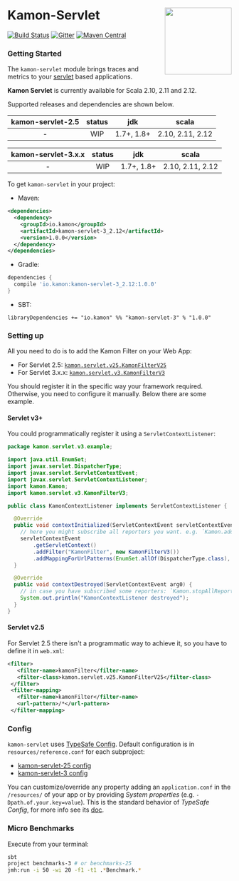 # Kamon-Servlet <img align="right" src="https://rawgit.com/kamon-io/Kamon/master/kamon-logo.svg" height="150px" style="padding-left: 20px"/>
[![Build Status](https://travis-ci.org/kamon-io/kamon-servlet.svg?branch=master)](https://travis-ci.org/kamon-io/kamon-servlet)
[![Gitter](https://badges.gitter.im/Join%20Chat.svg)](https://gitter.im/kamon-io/Kamon?utm_source=badge&utm_medium=badge&utm_campaign=pr-badge&utm_content=badge)
[![Maven Central](https://maven-badges.herokuapp.com/maven-central/io.kamon/kamon-servlet_2.12/badge.svg)](https://maven-badges.herokuapp.com/maven-central/io.kamon/kamon-servlet_2.12)


### Getting Started

The `kamon-servlet` module brings traces and metrics to your [servlet][1] based applications.

<b>Kamon Servlet</b> is currently available for Scala 2.10, 2.11 and 2.12.

Supported releases and dependencies are shown below.

| kamon-servlet-2.5  | status | jdk        | scala            
|:---------------:|:------:|:----------:|------------------
|  -          | WIP | 1.7+, 1.8+ | 2.10, 2.11, 2.12

| kamon-servlet-3.x.x  | status | jdk        | scala   
|:---------------:|:------:|:----------:|------------------
|  -          | WIP | 1.7+, 1.8+       | 2.10, 2.11, 2.12  

To get `kamon-servlet` in your project:

* Maven:
```xml
<dependencies>
  <dependency>
    <groupId>io.kamon</groupId>
    <artifactId>kamon-servlet-3_2.12</artifactId>
    <version>1.0.0</version>
  </dependency>
</dependencies>
```

* Gradle:
```groovy
dependencies {
  compile 'io.kamon:kamon-servlet-3_2.12:1.0.0'
}
```

* SBT:
```sbtshell
libraryDependencies += "io.kamon" %% "kamon-servlet-3" % "1.0.0"
```


### Setting up
All you need to do is to add the Kamon Filter on your Web App:

* For Servlet 2.5: [`kamon.servlet.v25.KamonFilterV25`][2]
* For Servlet 3.x.x: [`kamon.servlet.v3.KamonFilterV3`][3]

You should register it in the specific way your framework required. Otherwise,
you need to configure it manually. Below there are some example.

#### Servlet v3+

You could programmatically register it using a `ServletContextListener`:

```java
package kamon.servlet.v3.example;

import java.util.EnumSet;
import javax.servlet.DispatcherType;
import javax.servlet.ServletContextEvent;
import javax.servlet.ServletContextListener;
import kamon.Kamon;
import kamon.servlet.v3.KamonFilterV3;

public class KamonContextListener implements ServletContextListener {

  @Override
  public void contextInitialized(ServletContextEvent servletContextEvent) {
    // here you might subscribe all reporters you want. e.g. `Kamon.addReporter(new PrometheusReporter())`
    servletContextEvent
        .getServletContext()
        .addFilter("KamonFilter", new KamonFilterV3())
        .addMappingForUrlPatterns(EnumSet.allOf(DispatcherType.class), true, "/*");
  }

  @Override
  public void contextDestroyed(ServletContextEvent arg0) {
    // in case you have subscribed some reporters: `Kamon.stopAllReporters();`
    System.out.println("KamonContextListener destroyed");
  }
}
```

#### Servlet v2.5

For Servlet 2.5 there isn't a programmatic way to achieve it, so you have to define it in `web.xml`:

```xml
<filter>
   <filter-name>kamonFilter</filter-name>
   <filter-class>kamon.servlet.v25.KamonFilterV25</filter-class>
 </filter>
 <filter-mapping>
   <filter-name>kamonFilter</filter-name>
   <url-pattern>/*</url-pattern>
 </filter-mapping>
```

### Config

`kamon-servlet` uses [TypeSafe Config][4]. Default configuration is
in `resources/reference.conf` for each subproject:

* [kamon-servlet-25 config][5]
* [kamon-servlet-3 config][6]

You can customize/override any property adding an `application.conf` in the `/resources/` of your app or
by providing *System properties* (e.g. `-Dpath.of.your.key=value`). This is the standard
behavior of *TypeSafe Config*, for more info see its [doc][7].

### Micro Benchmarks

Execute from your terminal:

```bash
sbt
project benchmarks-3 # or benchmarks-25
jmh:run -i 50 -wi 20 -f1 -t1 .*Benchmark.*
```


[1]: http://www.oracle.com/technetwork/java/index-jsp-135475.html
[2]: kamon-servlet/kamon-servlet-2.5/src/main/scala/kamon/servlet/v25/KamonFilterV25.scala
[3]: kamon-servlet/kamon-servlet-3.x.x/src/main/scala/kamon/servlet/v3/KamonFilterV3.scala
[4]: https://github.com/lightbend/config
[5]: kamon-servlet/kamon-servlet-2.5/src/main/resources/reference.conf
[6]: kamon-servlet/kamon-servlet-3.x.x/src/main/resources/reference.conf
[7]: https://github.com/lightbend/config#standard-behavior
